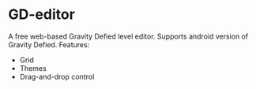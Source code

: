 # GD-editor
A free web-based Gravity Defied level editor. Supports android version of Gravity Defied.
Features:
* Grid
* Themes
* Drag-and-drop control
